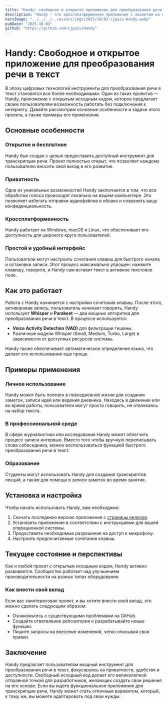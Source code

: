 ```yaml
---
title: "Handy: свободное и открытое приложение для преобразования речи в текст"
description: "Handy — это кроссплатформенное приложение с акцентом на приватность и простоту использования, которое позволяет преобразовывать речь в текст полностью офлайн."
heroImage: "../../../../assets/imgs/2025/10/03-cjpais-Handy.webp"
pubDate: "2025-10-03"
github: "https://github.com/cjpais/Handy"
---
```


# Handy: Свободное и открытое приложение для преобразования речи в текст

В эпоху цифровых технологий инструменты для преобразования речи в текст становятся все более необходимыми. Один из таких проектов — Handy, приложение с открытым исходным кодом, которое предлагает своим пользователям возможность работать без подключения к интернету. Давайте рассмотрим основные особенности и задачи этого проекта, а также примеры его применения.

## Основные особенности

### Открытое и бесплатное

Handy был создан с целью предоставить доступный инструмент для транскрипции речи. Проект полностью открыт, что позволяет каждому пользователю вносить свой вклад в его развитие.

### Приватность

Одна из уникальных возможностей Handy заключается в том, что все обработки голоса происходят локально на вашем компьютере. Это позволяет избегать отправки аудиофайлов в облако и сохранять вашу конфиденциальность.

### Кроссплатформенность

Handy работает на Windows, macOS и Linux, что обеспечивает его доступность для широкого круга пользователей.

### Простой и удобный интерфейс

Пользователи могут настроить сочетания клавиш для быстрого начала и остановки записи. Этот процесс максимально упрощен: нажмите клавишу, говорите, и Handy сам вставит текст в активное текстовое поле.

## Как это работает

Работа с Handy начинается с настройки сочетания клавиш. После этого, активировав запись, пользователь начинает говорить. Handy использует **Whisper** и **Parakeet** — два мощных алгоритма для преобразования речи в текст. В процессе используется:

- **Voice Activity Detection (VAD)** для фильтрации тишины.
- Различные модели Whisper (Small, Medium, Turbo, Large) в зависимости от доступных ресурсов системы.

Handy также обеспечивает автоматическое определение языка, что делает его использование еще проще.

## Примеры применения

### Личное использование

Handy может быть полезен в повседневной жизни для создания заметок, записи идей или ведения дневника. Находясь в движении или во время работы, пользователи могут просто говорить, не отвлекаясь на набор текста.

### В профессиональной среде

В сфере журналистики или исследования Handy может облегчить процесс записи интервью. Вместо того чтобы вручную переписывать слова собеседника, можно воспользоваться функцией быстрого преобразования речи в текст.

### Образование

Студенты могут использовать Handy для создания транскриптов лекций, а также для помощи в записи заметок во время занятия.

## Установка и настройка

Чтобы начать использовать Handy, вам необходимо:

1. Скачать последнюю версию приложения с [страницы релизов](https://github.com/cjpais/Handy/releases).
2. Установить приложение в соответствии с инструкциями для вашей операционной системы.
3. Предоставить необходимые разрешения на доступ к микрофону.
4. Настроить предпочитаемые сочетания клавиш.

## Текущее состояние и перспективы

Как и любой проект с открытым исходным кодом, Handy активно развивается. Сообщество работает над улучшением производительности на разных типах оборудования.

### Как внести свой вклад

Если вас заинтересовал проект, и вы хотите внести свой вклад, это можно сделать следующим образом:

- Ознакомьтесь с существующими проблемами на GitHub.
- Создайте ответвление репозитория и разрабатывайте новые функции.
- Пишите запросы на внесение изменений, четко описывая свои правки.

## Заключение

Handy предлагает пользователям мощный инструмент для преобразования речи в текст, фокусируясь на приватности, удобстве и доступности. Свободный исходный код делает его великолепной отправной точкой для разработчиков, желающих создать свои решения на его основе. Если вы ищете функциональное приложение для транскрипции речи, Handy может стать отличным вариантом, который, к тому же, вы можете адаптировать под свои нужды.
